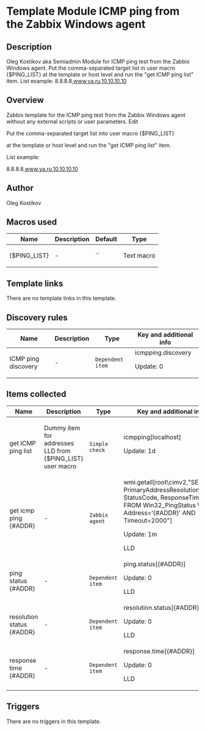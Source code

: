# Template Module ICMP ping from the Zabbix Windows agent

## Description

Oleg Kostikov aka Semiadmin Module for ICMP ping test from the Zabbix Windows agent. Put the comma-separated target list in user macro {$PING_LIST} at the template or host level and run the "get ICMP ping list" item. List example: 8.8.8.8,www.ya.ru,10.10.10.10

## Overview

 


 


 


 


 


 


 





Zabbix template for the ICMP ping test from the Zabbix Windows agent without any external scripts or user parameters.
Edit


 



 


 


 


 Put the comma-separated target list into user macro {$PING\_LIST}


at the template or host level and run the "get ICMP ping list" item.


List example:


8.8.8.8,www.ya.ru,10.10.10.10



## Author

Oleg Kostikov

## Macros used

|Name|Description|Default|Type|
|----|-----------|-------|----|
|{$PING_LIST}|<p>-</p>|``|Text macro|
## Template links

There are no template links in this template.

## Discovery rules

|Name|Description|Type|Key and additional info|
|----|-----------|----|----|
|ICMP ping discovery|<p>-</p>|`Dependent item`|icmpping.discovery<p>Update: 0</p>|
## Items collected

|Name|Description|Type|Key and additional info|
|----|-----------|----|----|
|get ICMP ping list|<p>Dummy item for addresses LLD from {$PING_LIST} user macro</p>|`Simple check`|icmpping[localhost]<p>Update: 1d</p>|
|get icmp ping {#ADDR}|<p>-</p>|`Zabbix agent`|wmi.getall[root\cimv2,"SELECT PrimaryAddressResolutionStatus, StatusCode, ResponseTime FROM Win32_PingStatus WHERE Address='{#ADDR}' AND Timeout=2000"]<p>Update: 1m</p><p>LLD</p>|
|ping status {#ADDR}|<p>-</p>|`Dependent item`|ping.status[{#ADDR}]<p>Update: 0</p><p>LLD</p>|
|resolution status {#ADDR}|<p>-</p>|`Dependent item`|resolution.status[{#ADDR}]<p>Update: 0</p><p>LLD</p>|
|response time {#ADDR}|<p>-</p>|`Dependent item`|response.time[{#ADDR}]<p>Update: 0</p><p>LLD</p>|
## Triggers

There are no triggers in this template.

